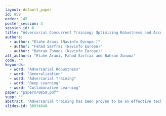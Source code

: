 ```yaml
---
layout: default_paper
id: 859
order: 145
poster_session: 3
session_id: 8
title: "Adversarial Concurrent Training: Optimizing Robustness and Accuracy Trade-off of Deep Neural Networks"
authors:
  - author: "Elahe Arani (Navinfo Europe )"
  - author: "Fahad Sarfraz (Navinfo Europe)"
  - author: "Bahram Zonooz (Navinfo Europe)"
all_authors: "Elahe Arani, Fahad Sarfraz and Bahram Zonooz"
code: ""
keywords:
  - word: "Adversarial Robustness"
  - word: "Generalization"
  - word: "Adversarial Training"
  - word: "Deep Learning"
  - word: "Collaborative Learning"
paper: "papers/0859.pdf"
supp: ""
abstract: "Adversarial training has been proven to be an effective technique for improving the adversarial robustness of models.  However, there seems to be an inherent trade-off be-tween optimizing the model for accuracy and robustness. To this end, we propose Adversarial Concurrent Training (ACT), which employs adversarial training in a collaborative learning framework whereby we train a robust model in conjunction with a natural model in a minimax game. ACT encourages the two models to align their feature space by using the task-specific decision boundaries and explore the input space more broadly. Furthermore, the natural model acts as a regularizer, enforcing priors on features that the robust model should learn.  Our analyses on the behavior of the models show that ACT leads to a robust model with lower model complexity, higher information compression in the learned representations, and high posterior entropy solutions indicative of convergence to a flatter minima.  We demonstrate the effectiveness of the proposed approach across different datasets and network architectures. On ImageNet, ACT achieves 68.20% standard accuracy and 44.29% robustness accuracy under a 100-iteration untargeted attack, improving upon the standard adversarial training method’s 65.70% standard accuracy and 42.36% robustness."
slides-id: 38934040
---
```

